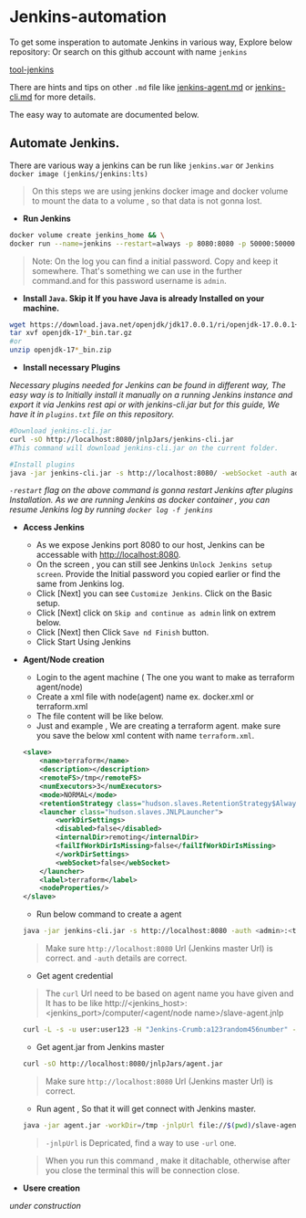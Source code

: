 # Jenkins-automation

To get some insperation to automate Jenkins in various way, Explore below repository:
Or search on this github account with name `jenkins`

[tool-jenkins](https://github.com/samitkumarpatel/tool-jenkins/tree/main)


There are hints and tips on other `.md` file like [jenkins-agent.md](./jenkins-agent.md) or [jenkins-cli.md](./jenkins-cli.md) for more details.

The easy way to automate are documented below.

## Automate Jenkins. 

There are various way a jenkins can be run like `jenkins.war` or `Jenkins docker image (jenkins/jenkins:lts) `

> On this steps we are using jenkins docker image and docker volume to mount the data to a volume , so that data is not gonna lost.

- **Run Jenkins**
```sh
docker volume create jenkins_home && \
docker run --name=jenkins --restart=always -p 8080:8080 -p 50000:50000 -v jenkins_home:/var/jenkins_home -e JENKINS_HOME=/var/jenkins_home jenkins/jenkins:lts
```
> Note: On the log you can find a initial password. Copy and keep it somewhere. That's something we can use in the further command.and for this password username is `admin`.

- **Install `Java`. Skip it If you have Java is already Installed on your machine.** 

```sh
wget https://download.java.net/openjdk/jdk17.0.0.1/ri/openjdk-17.0.0.1+2_linux-x64_bin.tar.gz
tar xvf openjdk-17*_bin.tar.gz
#or
unzip openjdk-17*_bin.zip
```

- **Install necessary Plugins**

*Necessary plugins needed for Jenkins can be found in different way, The easy way is to Initially install it manually on a running Jenkins instance and export it via Jenkins rest api or with jenkins-cli.jar but for this guide, We have it in `plugins.txt` file on this repository.*

```sh
#Download jenkins-cli.jar
curl -sO http://localhost:8080/jnlpJars/jenkins-cli.jar
#This command will download jenkins-cli.jar on the current folder.

#Install plugins
java -jar jenkins-cli.jar -s http://localhost:8080/ -webSocket -auth admin:<InitialPassword> install-plugin $(cat plugins.txt) -restart
``` 
*`-restart` flag on the above command is gonna restart Jenkins after plugins Installation. As we are running Jenkins as docker container , you can resume Jenkins log by running `docker log -f jenkins`*

- **Access Jenkins**
    - As we expose Jenkins port 8080 to our host, Jenkins can be accessable with [http://localhost:8080](http://localhost:8080).
    - On the screen , you can still see Jenkins `Unlock Jenkins setup screen`. Provide the Initial password you copied earlier or find the same from Jenkins log.
    - Click [Next] you can see `Customize Jenkins`. Click on the Basic setup.
    - Click [Next] click on `Skip and continue as admin` link on extrem below.
    - Click [Next] then Click `Save nd Finish` button.
    - Click Start Using Jenkins

- **Agent/Node creation**
    - Login to the agent machine ( The one you want to make as terraform agent/node)
    - Create a xml file with node(agent) name ex. docker.xml or terraform.xml
    - The file content will be like below.
    - Just and example , We are creating a terraform agent. make sure you save the below xml content with name `terraform.xml`. 
    ```xml
    <slave>
        <name>terraform</name>
        <description></description>
        <remoteFS>/tmp</remoteFS>
        <numExecutors>3</numExecutors>
        <mode>NORMAL</mode>
        <retentionStrategy class="hudson.slaves.RetentionStrategy$Always"/>
        <launcher class="hudson.slaves.JNLPLauncher">
            <workDirSettings>
            <disabled>false</disabled>
            <internalDir>remoting</internalDir>
            <failIfWorkDirIsMissing>false</failIfWorkDirIsMissing>
            </workDirSettings>
            <webSocket>false</webSocket>
        </launcher>
        <label>terraform</label>
        <nodeProperties/>
    </slave>
    ```
    - Run below command to create a agent
    ```sh
    java -jar jenkins-cli.jar -s http://localhost:8080 -auth <admin>:<token> create-node < node.xml
    ```
    > Make sure `http://localhost:8080` Url (Jenkins master Url) is correct. and `-auth` details are correct.
    
    - Get agent credential
    > The `curl` Url need to be based on agent name you have given and It has to be like http://<jenkins_host>:<jenkins_port>/computer/<agent/node name>/slave-agent.jnlp
    ```sh
    curl -L -s -u user:user123 -H "Jenkins-Crumb:a123random456number" -X GET http://localhost:8080/computer/docker/slave-agent.jnlp -O slave-agent.jnlp
    ```
    - Get agent.jar from Jenkins master
    ```sh
    curl -sO http://localhost:8080/jnlpJars/agent.jar
    ```
    > Make sure `http://localhost:8080` Url (Jenkins master Url) is correct.
    
    - Run agent , So that it will get connect with Jenkins master.
    ```sh
    java -jar agent.jar -workDir=/tmp -jnlpUrl file://$(pwd)/slave-agent.jnlp
    ```
    > `-jnlpUrl` is Depricated, find a way to use `-url` one.

    > When you run this command , make it ditachable, otherwise after you close the terminal this will be connection close.


- **Usere creation**

*under construction*


